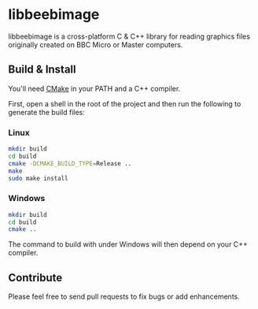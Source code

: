 libbeebimage
============

libbeebimage is a cross-platform C & C++ library for reading graphics files
originally created on BBC Micro or Master computers.

Build & Install
---------------

You'll need [CMake](https://cmake.org/) in your PATH and a C++ compiler.

First, open a shell in the root of the project and then run the following to
generate the build files:

### Linux

``` sh
mkdir build
cd build
cmake -DCMAKE_BUILD_TYPE=Release ..
make
sudo make install
```

### Windows

``` sh
mkdir build
cd build
cmake ..
```

The command to build with under Windows will then depend on your C++ compiler.

Contribute
----------

Please feel free to send pull requests to fix bugs or add enhancements.
